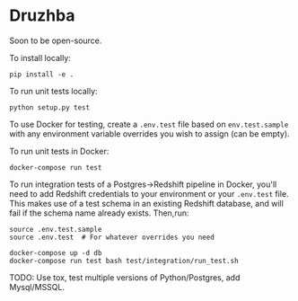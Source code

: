 # Druzhba

Soon to be open-source.


To install locally:

```
pip install -e .
```


To run unit tests locally:

```
python setup.py test
```

To use Docker for testing, create a `.env.test` file based on `env.test.sample` with
any environment variable overrides you wish to assign (can be empty).

To run unit tests in Docker:
```
docker-compose run test
```


To run integration tests of a Postgres->Redshift pipeline in Docker, you'll need
to add Redshift credentials to your environment or your `.env.test` file. This makes use
of a test schema in an existing Redshift database, and will fail if the schema name already exists.
Then,run:
```
source .env.test.sample
source .env.test  # For whatever overrides you need

docker-compose up -d db
docker-compose run test bash test/integration/run_test.sh
```

TODO: Use tox, test multiple versions of Python/Postgres, add Mysql/MSSQL.
